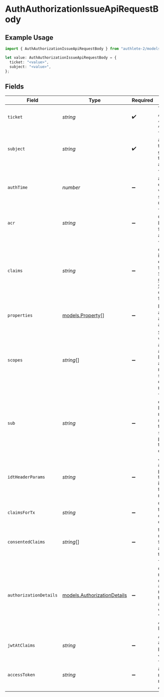 # AuthAuthorizationIssueApiRequestBody

## Example Usage

```typescript
import { AuthAuthorizationIssueApiRequestBody } from "authlete-2/models/operations";

let value: AuthAuthorizationIssueApiRequestBody = {
  ticket: "<value>",
  subject: "<value>",
};
```

## Fields

| Field                                                                                                                                                                                                                                            | Type                                                                                                                                                                                                                                             | Required                                                                                                                                                                                                                                         | Description                                                                                                                                                                                                                                      |
| ------------------------------------------------------------------------------------------------------------------------------------------------------------------------------------------------------------------------------------------------ | ------------------------------------------------------------------------------------------------------------------------------------------------------------------------------------------------------------------------------------------------ | ------------------------------------------------------------------------------------------------------------------------------------------------------------------------------------------------------------------------------------------------ | ------------------------------------------------------------------------------------------------------------------------------------------------------------------------------------------------------------------------------------------------ |
| `ticket`                                                                                                                                                                                                                                         | *string*                                                                                                                                                                                                                                         | :heavy_check_mark:                                                                                                                                                                                                                               | The ticket issued from Authlete `/auth/authorization` API.<br/>                                                                                                                                                                                  |
| `subject`                                                                                                                                                                                                                                        | *string*                                                                                                                                                                                                                                         | :heavy_check_mark:                                                                                                                                                                                                                               | The subject (= a user account managed by the service) who has granted authorization to the client application.<br/>                                                                                                                              |
| `authTime`                                                                                                                                                                                                                                       | *number*                                                                                                                                                                                                                                         | :heavy_minus_sign:                                                                                                                                                                                                                               | The time when the authentication of the end-user occurred. Its value is the number of seconds from `1970-01-01`.<br/>                                                                                                                            |
| `acr`                                                                                                                                                                                                                                            | *string*                                                                                                                                                                                                                                         | :heavy_minus_sign:                                                                                                                                                                                                                               | The Authentication Context Class Reference performed for the end-user authentication.                                                                                                                                                            |
| `claims`                                                                                                                                                                                                                                         | *string*                                                                                                                                                                                                                                         | :heavy_minus_sign:                                                                                                                                                                                                                               | The claims of the end-user (= pieces of information about the end-user) in JSON format.<br/>See [OpenID Connect Core 1.0, 5.1. Standard Claims](https://openid.net/specs/openid-connect-core-1_0.html#StandardClaims) for details about the format.<br/> |
| `properties`                                                                                                                                                                                                                                     | [models.Property](../../models/property.md)[]                                                                                                                                                                                                    | :heavy_minus_sign:                                                                                                                                                                                                                               | Extra properties to associate with an access token and/or an authorization code.                                                                                                                                                                 |
| `scopes`                                                                                                                                                                                                                                         | *string*[]                                                                                                                                                                                                                                       | :heavy_minus_sign:                                                                                                                                                                                                                               | Scopes to associate with an access token and/or an authorization code.<br/>If a non-empty string array is given, it replaces the scopes specified by the original authorization request.<br/>                                                    |
| `sub`                                                                                                                                                                                                                                            | *string*                                                                                                                                                                                                                                         | :heavy_minus_sign:                                                                                                                                                                                                                               | The value of the `sub` claim to embed in an ID token. If this request parameter is `null` or empty,<br/>the value of the `subject` request parameter is used as the value of the `sub` claim.<br/>                                               |
| `idtHeaderParams`                                                                                                                                                                                                                                | *string*                                                                                                                                                                                                                                         | :heavy_minus_sign:                                                                                                                                                                                                                               | JSON that represents additional JWS header parameters for ID tokens that may be issued based on<br/>the authorization request.<br/>                                                                                                              |
| `claimsForTx`                                                                                                                                                                                                                                    | *string*                                                                                                                                                                                                                                         | :heavy_minus_sign:                                                                                                                                                                                                                               | Claim key-value pairs that are used to compute transformed claims.<br/>                                                                                                                                                                          |
| `consentedClaims`                                                                                                                                                                                                                                | *string*[]                                                                                                                                                                                                                                       | :heavy_minus_sign:                                                                                                                                                                                                                               | the claims that the user has consented for the client application<br/>to know.<br/>                                                                                                                                                              |
| `authorizationDetails`                                                                                                                                                                                                                           | [models.AuthorizationDetails](../../models/authorizationdetails.md)                                                                                                                                                                              | :heavy_minus_sign:                                                                                                                                                                                                                               | The authorization details. This represents the value of the `authorization_details`<br/>request parameter in the preceding device authorization request which is defined in<br/>"OAuth 2.0 Rich Authorization Requests".<br/>                    |
| `jwtAtClaims`                                                                                                                                                                                                                                    | *string*                                                                                                                                                                                                                                         | :heavy_minus_sign:                                                                                                                                                                                                                               | Additional claims that are added to the payload part of the JWT access token.<br/>                                                                                                                                                               |
| `accessToken`                                                                                                                                                                                                                                    | *string*                                                                                                                                                                                                                                         | :heavy_minus_sign:                                                                                                                                                                                                                               | The representation of an access token that may be issued as a result of the Authlete API call.<br/>                                                                                                                                              |